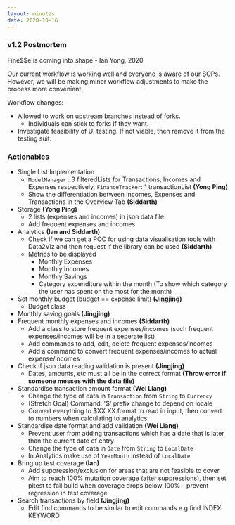 ```yaml
---
layout: minutes
date: 2020-10-16
---
```


### v1.2 Postmortem
Fine$$e is coming into shape - Ian Yong, 2020

Our current workflow is working well and everyone is aware of our SOPs. However, we will be making minor workflow
adjustments to make the process more convenient.  

Workflow changes:
 - Allowed to work on upstream branches instead of forks.
    - Individuals can stick to forks if they want.
 - Investigate feasibility of UI testing. If not viable, then remove it from the testing suit.

### Actionables
 - Single List Implementation
    - `ModelManager` : 3 filteredLists for Transactions, Incomes and Expenses respectively,
    `FinanceTracker`: 1 transactionList **(Yong Ping)**
    - Show the differentiation between Incomes, Expenses and Transactions in the Overview Tab **(Siddarth)**
 - Storage **(Yong Ping)**
    - 2 lists (expenses and incomes) in json data file
    - Add frequent expenses and incomes
 - Analytics **(Ian and Siddarth)**
    - Check if we can get a POC for using data visualisation tools with Data2Viz and then request if the
    library can be used **(Siddarth)**
    - Metrics to be displayed
        - Monthly Expenses
        - Monthly Incomes
        - Monthly Savings
        - Category expenditure within the month (To show which category the user has spent on the most for the month)
 - Set monthly budget (budget == expense limit) **(Jingjing)**
    - Budget class
 - Monthly saving goals **(Jingjing)**
 - Frequent monthly expenses and incomes **(Siddarth)**
    - Add a class to store frequent expenses/incomes (such frequent expenses/incomes will be in a seperate list)
    - Add commands to add, edit, delete frequent expenses/incomes
    - Add a command to convert frequent expenses/incomes to actual expense/incomes
 - Check if json data reading validation is present **(Jingjing)**
    - Dates, amounts, etc must all be in the correct format **(Throw error if someone messes with the data file)**
 - Standardise transaction amount format **(Wei Liang)**
    - Change the type of data in `Transaction` from `String` to `Currency`
    - (Stretch Goal) Command: '$' prefix change to depend on locale
    - Convert everything to $XX.XX format to read in input, then convert to numbers when calculating to analytics
 - Standardise date format and add validation **(Wei Liang)**
    - Prevent user from adding transactions which has a date that is later than the current date of entry
    - Change the type of data in `Date` from `String` to `LocalDate`
    - In Analytics make use of `YearMonth` instead of `LocalDate`
 - Bring up test coverage **(Ian)**
    - Add suppression/exclusion for areas that are not feasible to cover
    - Aim to reach 100% mutation coverage (after suppressions), then set pitest to fail build when coverage drops below
    100% - prevent regression in test coverage
 - Search transactions by field **(Jingjing)**
    - Edit find commands to be similar to edit commands e.g find INDEX KEYWORD
